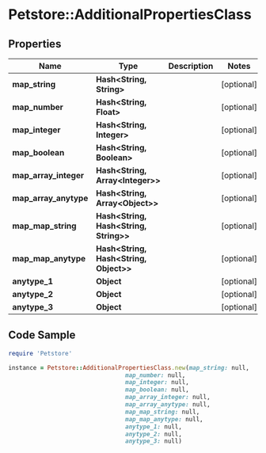 # Petstore::AdditionalPropertiesClass

## Properties

Name | Type | Description | Notes
------------ | ------------- | ------------- | -------------
**map_string** | **Hash&lt;String, String&gt;** |  | [optional] 
**map_number** | **Hash&lt;String, Float&gt;** |  | [optional] 
**map_integer** | **Hash&lt;String, Integer&gt;** |  | [optional] 
**map_boolean** | **Hash&lt;String, Boolean&gt;** |  | [optional] 
**map_array_integer** | **Hash&lt;String, Array&lt;Integer&gt;&gt;** |  | [optional] 
**map_array_anytype** | **Hash&lt;String, Array&lt;Object&gt;&gt;** |  | [optional] 
**map_map_string** | **Hash&lt;String, Hash&lt;String, String&gt;&gt;** |  | [optional] 
**map_map_anytype** | **Hash&lt;String, Hash&lt;String, Object&gt;&gt;** |  | [optional] 
**anytype_1** | **Object** |  | [optional] 
**anytype_2** | **Object** |  | [optional] 
**anytype_3** | **Object** |  | [optional] 

## Code Sample

```ruby
require 'Petstore'

instance = Petstore::AdditionalPropertiesClass.new(map_string: null,
                                 map_number: null,
                                 map_integer: null,
                                 map_boolean: null,
                                 map_array_integer: null,
                                 map_array_anytype: null,
                                 map_map_string: null,
                                 map_map_anytype: null,
                                 anytype_1: null,
                                 anytype_2: null,
                                 anytype_3: null)
```


